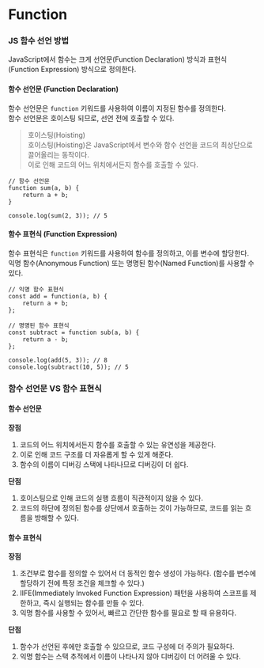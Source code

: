 # Function

### **JS 함수 선언 방법**

JavaScript에서 함수는 크게 선언문(Function Declaration) 방식과 표현식(Function Expression) 방식으로 정의한다.

#### **함수 선언문 (Function Declaration)**

함수 선언문은 `function` 키워드를 사용하여 이름이 지정된 함수를 정의한다.\
함수 선언문은 호이스팅 되므로, 선언 전에 호출할 수 있다.

> 호이스팅(Hoisting)\
> 호이스팅(Hoisting)은 JavaScript에서 변수와 함수 선언을 코드의 최상단으로 끌어올리는 동작이다.\
> 이로 인해 코드의 어느 위치에서든지 함수를 호출할 수 있다.

```
// 함수 선언문
function sum(a, b) {
    return a + b;
}

console.log(sum(2, 3)); // 5
```

#### **함수 표현식 (Function Expression)**

함수 표현식은 `function` 키워드를 사용하여 함수를 정의하고, 이를 변수에 할당한다.\
익명 함수(Anonymous Function) 또는 명명된 함수(Named Function)를 사용할 수 있다.

```
// 익명 함수 표현식
const add = function(a, b) {
    return a + b;
};

// 명명된 함수 표현식
const subtract = function sub(a, b) {
    return a - b;
};

console.log(add(5, 3)); // 8
console.log(subtract(10, 5)); // 5
```

### **함수 선언문 VS 함수 표현식**

#### **함수 선언문**

**장점**

1. 코드의 어느 위치에서든지 함수를 호출할 수 있는 유연성을 제공한다.
2. 이로 인해 코드 구조를 더 자유롭게 할 수 있게 해준다.
3. 함수의 이름이 디버깅 스택에 나타나므로 디버깅이 더 쉽다.

**단점**

1. 호이스팅으로 인해 코드의 실행 흐름이 직관적이지 않을 수 있다.
2. 코드의 하단에 정의된 함수를 상단에서 호출하는 것이 가능하므로, 코드를 읽는 흐름을 방해할 수 있다.

#### **함수 표현식**

**장점**

1. 조건부로 함수를 정의할 수 있어서 더 동적인 함수 생성이 가능하다. (함수를 변수에 할당하기 전에 특정 조건을 체크할 수 있다.)
2. IIFE(Immediately Invoked Function Expression) 패턴을 사용하여 스코프를 제한하고, 즉시 실행되는 함수를 만들 수 있다.
3. 익명 함수를 사용할 수 있어서, 빠르고 간단한 함수를 필요로 할 때 유용하다.

**단점**

1. 함수가 선언된 후에만 호출할 수 있으므로, 코드 구성에 더 주의가 필요하다.
2. 익명 함수는 스택 추적에서 이름이 나타나지 않아 디버깅이 더 어려울 수 있다.
